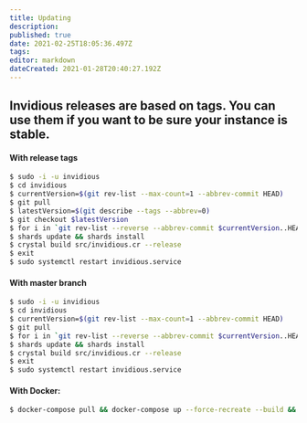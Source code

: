 ```yaml
---
title: Updating
description: 
published: true
date: 2021-02-25T18:05:36.497Z
tags: 
editor: markdown
dateCreated: 2021-01-28T20:40:27.192Z
---
```


## Invidious releases are based on tags. You can use them if you want to be sure your instance is stable.

#### With release tags
```bash
$ sudo -i -u invidious
$ cd invidious
$ currentVersion=$(git rev-list --max-count=1 --abbrev-commit HEAD)
$ git pull
$ latestVersion=$(git describe --tags --abbrev=0)
$ git checkout $latestVersion
$ for i in `git rev-list --reverse --abbrev-commit $currentVersion..HEAD` ; do file=./config/migrate-scripts/migrate-db-$i.sh ; [ -f $file ] && $file ; done
$ shards update && shards install
$ crystal build src/invidious.cr --release
$ exit
$ sudo systemctl restart invidious.service
```

#### With master branch
```bash
$ sudo -i -u invidious
$ cd invidious
$ currentVersion=$(git rev-list --max-count=1 --abbrev-commit HEAD)
$ git pull
$ for i in `git rev-list --reverse --abbrev-commit $currentVersion..HEAD` ; do file=./config/migrate-scripts/migrate-db-$i.sh ; [ -f $file ] && $file ; done
$ shards update && shards install
$ crystal build src/invidious.cr --release
$ exit
$ sudo systemctl restart invidious.service
```

#### With Docker:
```bash
$ docker-compose pull && docker-compose up --force-recreate --build && docker image prune -f
```